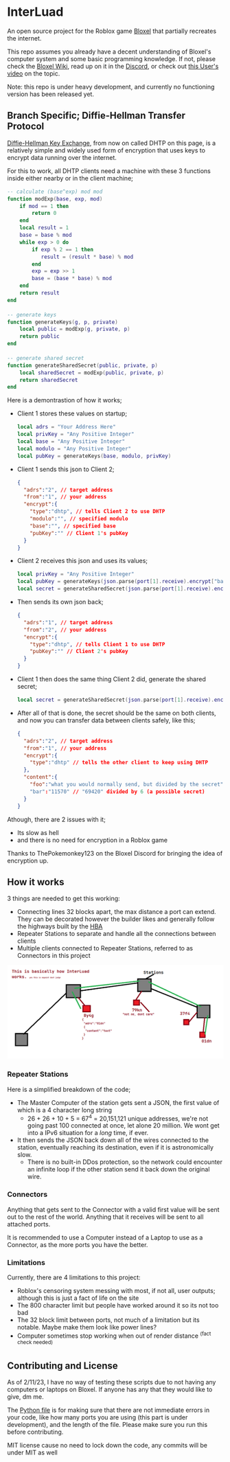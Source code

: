 # InterLuad

An open source project for the Roblox game [Bloxel](https://www.roblox.com/games/1427028360/Bloxel) that partially recreates the internet.

This repo assumes you already have a decent understanding of Bloxel's computer system and some basic programming knowledge. If not, please check the [Bloxel Wiki](https://bloxel.miraheze.org/wiki/Technology_Blocks), read up on it in the [Discord](https://discord.gg/wMfVhfD), or check out [this User's video](https://bloxel.miraheze.org/wiki/Technology_Blocks#Tutorial) on the topic.

Note: this repo is under heavy development, and currently no functioning version has been released yet.

## Branch Specific; Diffie-Hellman Transfer Protocol

[Diffie-Hellman Key Exchange](https://en.wikipedia.org/wiki/Diffie%E2%80%93Hellman_key_exchange), from now on called <span title="Diffie-Hellman Transfer Protocol">DHTP</span> on this page, is a relatively simple and widely used form of encryption that uses keys to encrypt data running over the internet.

For this to work, all DHTP clients need a machine with these 3 functions inside either nearby or in the client machine;
```lua
-- calculate (base^exp) mod mod
function modExp(base, exp, mod)
    if mod == 1 then
        return 0
    end
    local result = 1
    base = base % mod
    while exp > 0 do
        if exp % 2 == 1 then
           result = (result * base) % mod
        end
        exp = exp >> 1
        base = (base * base) % mod
    end
    return result
end

-- generate keys
function generateKeys(g, p, private)
    local public = modExp(g, private, p)
    return public
end

-- generate shared secret
function generateSharedSecret(public, private, p)
    local sharedSecret = modExp(public, private, p)
    return sharedSecret
end
```

Here is a demontrastion of how it works;

- Client 1 stores these values on startup;
  ```lua
  local adrs = "Your Address Here"
  local privKey = "Any Positive Integer"
  local base = "Any Positive Integer"
  local modulo = "Any Positive Integer"
  local pubKey = generateKeys(base, modulo, privKey)
  ```
- Client 1 sends this json to Client 2;
  ```json
  {
    "adrs":"2", // target address
    "from":"1", // your address
    "encrypt":{
      "type":"dhtp", // tells Client 2 to use DHTP
      "modulo":"", // specified modulo
      "base":"", // specified base
      "pubKey":"" // Client 1's pubKey
    }
  }
  ```
- Client 2 receives this json and uses its values;
  ```lua
  local privKey = "Any Positive Integer"
  local pubKey = generateKeys(json.parse(port[1].receive).encrypt["base"], json.parse(port[1].receive).encrypt["modulo"], privKey)
  local secret = generateSharedSecret(json.parse(port[1].receive).encrypt["pubKey"], privKey, json.parse(port[1].receive).encrypt["modulo"])
  ```
- Then sends its own json back;
  ```json
  {
    "adrs":"1", // target address
    "from":"2", // your address
    "encrypt":{
      "type":"dhtp", // tells Client 1 to use DHTP
      "pubKey":"" // Client 2's pubKey
    }
  }
  ```
- Client 1 then does the same thing Client 2 did, generate the shared secret;
  ```lua
  local secret = generateSharedSecret(json.parse(port[1].receive).encrypt["pubKey"], privKey, p)
  ```
- After all of that is done, the secret should be the same on both clients, and now you can transfer data between clients safely, like this;
  ```json
  {
    "adrs":"2", // target address
    "from":"1", // your address
    "encrypt":{
      "type":"dhtp" // tells the other client to keep using DHTP
    },
    "content":{
      "foo":"what you would normally send, but divided by the secret"
      "bar":"11570" // "69420" divided by 6 (a possible secret)
    }
  }
  ```


Athough, there are 2 issues with it;
- Its slow as hell
- and there is no need for encryption in a Roblox game

Thanks to ThePokemonkey123 on the Bloxel Discord for bringing the idea of encryption up.

## How it works

3 things are needed to get this working:

- Connecting lines 32 blocks apart, the max distance a port can extend. They can be decorated however the builder likes and generally follow the highways built by the [HBA](https://bloxel.miraheze.org/wiki/HBA)
- Repeater Stations to separate and handle all the connections between clients
- Multiple clients connected to Repeater Stations, referred to as Connectors in this project

![A diagram of how InterLuad works. Showing 4 Stations, with 1 Connector each except for the left and right-most, having none and 2 respectively. They have the addresses of "8y4g", "79kn", "37f4" and "01dn" (from left to right). A line is shown going between the Second, Third, and Fourth Stations, stopping at the right-most station. This line depicts the "8y4g" Connector sending a small JSON to the "01dn" server at the far bottom-right corner. The Connector "79kn" is saying "not me, dont care".](example.png "How It Works")

### Repeater Stations

Here is a simplified breakdown of the code;

- The Master Computer of the station gets sent a JSON, the first value of which is a 4 character long string
  - 26 + 26 + 10 + 5 = 67<sup>4</sup> = 20,151,121 unique addresses, we're not going past 100 connected at once, let alone 20 million. We wont get into a IPv6 situation for a *long* time, if ever.
- It then sends the JSON back down all of the wires connected to the station, eventually reaching its destination, even if it is astronomically slow.
  - There is no built-in DDos protection, so the network could encounter an infinite loop if the other station send it back down the original wire.

### Connectors

Anything that gets sent to the Connector with a valid first value will be sent out to the rest of the world. Anything that it receives will be sent to all attached ports.

It is recommended to use a Computer instead of a Laptop to use as a Connector, as the more ports you have the better.

### Limitations

Currently, there are 4 limitations to this project:

- Roblox's censoring system messing with most, if not all, user outputs; although this is just a fact of life on the site
- The 800 character limit but people have worked around it so its not too bad
- The 32 block limit between ports, not much of a limitation but its notable. Maybe make them look like power lines?
- Computer sometimes stop working when out of render distance <sup>(fact check needed)</sup>

## Contributing and License

As of 2/11/23, I have no way of testing these scripts due to not having any computers or laptops on Bloxel. If anyone has any that they would like to give, dm me.

The [Python file](./checkAndCompile.py) is for making sure that there are not immediate errors in your code, like how many ports you are using (this part is under development), and the length of the file. Please make sure you run this before contributing.

MIT license cause no need to lock down the code, any commits will be under MIT as well
